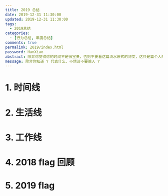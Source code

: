 ```yaml
---
title: 2019 总结
date: 2019-12-31 11:30:00
updated: 2019-12-31 11:30:00
tags:
  - 2019总结
categories: 
  - [行为总结, 年度总结]
comments: true
permalink: 2019/index.html  
password: HanXiao
abstract: 除非你觉得你的时间不是很宝贵，否则不要看这篇流水账式的博文，这只是篇个人的工作的学习一个总结而已，没有包含任何的技术细节
message: 除非你知道 Y 代表什么，不然请不要输入 Y
---
```


<!--more-->

# 1. 时间线

# 2. 生活线

# 3. 工作线

# 4. 2018 flag 回顾

# 5. 2019 flag